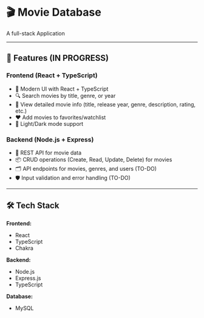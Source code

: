 # 🎬 Movie Database

A full-stack Application

---

## 🚀 Features (IN PROGRESS)

### Frontend (React + TypeScript)
- 🎨 Modern UI with React + TypeScript  
- 🔍 Search movies by title, genre, or year  
- 📖 View detailed movie info (title, release year, genre, description, rating, etc.)  
- ❤️ Add movies to favorites/watchlist  
- 🌙 Light/Dark mode support  

### Backend (Node.js + Express)
- 🔐 REST API for movie data  
- 📦 CRUD operations (Create, Read, Update, Delete) for movies  
- 🗂️ API endpoints for movies, genres, and users (TO-DO)  
- 🛡️ Input validation and error handling  (TO-DO)
---

## 🛠️ Tech Stack

**Frontend:**  
- React  
- TypeScript  
- Chakra

**Backend:**  
- Node.js  
- Express.js  
- TypeScript  

**Database:**  
- MySQL
